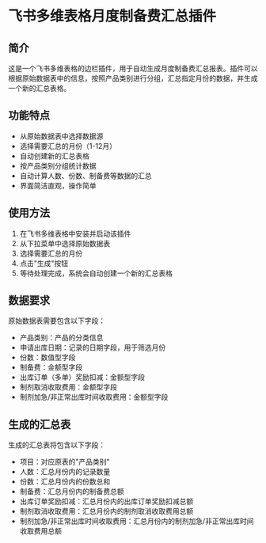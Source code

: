 # 飞书多维表格月度制备费汇总插件

## 简介

这是一个飞书多维表格的边栏插件，用于自动生成月度制备费汇总报表。插件可以根据原始数据表中的信息，按照产品类别进行分组，汇总指定月份的数据，并生成一个新的汇总表格。

## 功能特点

- 从原始数据表中选择数据源
- 选择需要汇总的月份（1-12月）
- 自动创建新的汇总表格
- 按产品类别分组统计数据
- 自动计算人数、份数、制备费等数据的汇总
- 界面简洁直观，操作简单

## 使用方法

1. 在飞书多维表格中安装并启动该插件
2. 从下拉菜单中选择原始数据表
3. 选择需要汇总的月份
4. 点击"生成"按钮
5. 等待处理完成，系统会自动创建一个新的汇总表格

## 数据要求

原始数据表需要包含以下字段：

- 产品类别：产品的分类信息
- 申请出库日期：记录的日期字段，用于筛选月份
- 份数：数值型字段
- 制备费：金额型字段
- 出库订单（多单）奖励扣减：金额型字段
- 制剂取消收取费用：金额型字段
- 制剂加急/非正常出库时间收取费用：金额型字段

## 生成的汇总表

生成的汇总表将包含以下字段：

- 项目：对应原表的"产品类别"
- 人数：汇总月份内的记录数量
- 份数：汇总月份内的份数总和
- 制备费：汇总月份内的制备费总额
- 出库订单奖励扣减：汇总月份内的出库订单奖励扣减总额
- 制剂取消收取费用：汇总月份内的制剂取消收取费用总额
- 制剂加急/非正常出库时间收取费用：汇总月份内的制剂加急/非正常出库时间收取费用总额 